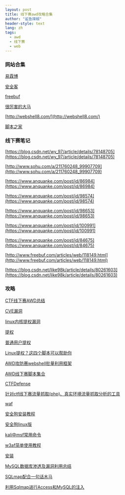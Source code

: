 ```yaml
---
layout: post
title: 线下赛awd攻略合集
author: "鲨鱼辣椒"
header-style: text
lang: zh
tags:
  - awd
  - 线下赛
  - web
---
```


### 网站合集

[易霖博](www.51elab.com/product02.html)

[安全客](https://www.anquanke.com/) 

[freebuf](http://www.freebuf.com/) 

[很厉害的大马](http://www.mumaasp.com/139.html)

[http://webshell8.com/](http://webshell8.com/)

[脚本之家](http://www.jiaoben.net/wenzhanglist/93.html)


### 线下赛笔记
[https://blog.csdn.net/wy_97/article/details/78148705](https://blog.csdn.net/wy_97/article/details/78148705)

[http://www.sohu.com/a/211760248_99907709](http://www.sohu.com/a/211760248_99907709)

[https://www.anquanke.com/post/id/86984](https://www.anquanke.com/post/id/86984)

[https://www.anquanke.com/post/id/98574](https://www.anquanke.com/post/id/98574)

[https://www.anquanke.com/post/id/98653](https://www.anquanke.com/post/id/98653)

[https://www.anquanke.com/post/id/100991](https://www.anquanke.com/post/id/100991)

[https://www.anquanke.com/post/id/84675](https://www.anquanke.com/post/id/84675)

[http://www.freebuf.com/articles/web/118149.html](http://www.freebuf.com/articles/web/118149.html)

[https://blog.csdn.net/like98k/article/details/80261603](https://blog.csdn.net/like98k/article/details/80261603)

### 攻略

[CTF线下赛AWD总结](https://blog.csdn.net/qq_42114918/article/details/82785960)

[CVE漏洞](https://www.exploit-db.com/exploits/15620/)

[linux内核提权漏洞](http://exploit.linuxnote.org/)

[提权](https://www.cnblogs.com/linuxsec/articles/6110887.html)

[普通用户提权](https://www.cnblogs.com/yuhuLin/p/7027342.html)

[Linux提权？这四个脚本可以帮助你](http://www.freebuf.com/sectool/121847.html)

[AWD攻防赛webshell批量利用框架](https://github.com/Ares-X/AWD-Predator-Framework)

[AWD线下赛脚本集合](https://github.com/admintony/Prepare-for-AWD)

[CTFDefense](https://github.com/ssooking/CTFDefense)

[针对ctf线下赛流量抓取(php)、真实环境流量抓取分析的工具](https://github.com/wupco/weblogger) 

[waf](http://hackblog.cn/post/75.html) 

[安全狗安装教程](https://jingyan.baidu.com/article/d45ad148a8338769552b803a.html)

[安全狗linux版](http://www.safedog.cn/website_safedog.html)             

[kali中msf常用命令](https://blog.csdn.net/qq_36328915/article/details/79305166)

[w3af简单使用教程](http://www.freebuf.com/articles/5472.html)

[安装](https://www.cnblogs.com/zylq-blog/p/6694566.html) 

[MySQL数据库渗透及漏洞利用总结](http://blog.51cto.com/simeon/1981572) 

[SQLmap配合一句话木马](http://blog.51cto.com/diudiu/1678358) 

[利用Sqlmap进行Access和MySQL的注入](https://note.youdao.com/share/?id=62ecd676d896139c823591e8a8bcc708&type=note#) 

